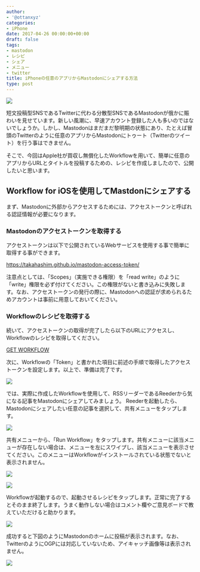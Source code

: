 ```yaml
---
author:
- '@ottanxyz'
categories:
- iPhone
date: 2017-04-26 00:00:00+00:00
draft: false
tags:
- mastodon
- レシピ
- シェア
- メニュー
- twitter
title: iPhoneの任意のアプリからMastodonにシェアする方法
type: post
---
```


![](170426-59004f17ee1e9.jpg)

短文投稿型SNSであるTwitterに代わる分散型SNSであるMastodonが俄かに賑わいを見せています。新しい風潮に、早速アカウント登録した人も多いのではないでしょうか。しかし、Mastodonはまだまだ黎明期の状態にあり、たとえば冒頭のTwitterのように任意のアプリからMastodonにトゥート（Twitterのツイート）を行う事はできません。

そこで、今回はApple社が買収し無償化したWorkflowを用いて、簡単に任意のアプリからURLとタイトルを投稿するための、レシピを作成しましたので、公開したいと思います。

## Workflow for iOSを使用してMastdonにシェアする

まず、Mastodonに外部からアクセスするためには、アクセストークンと呼ばれる認証情報が必要になります。

### Mastodonのアクセストークンを取得する

アクセストークンは以下で公開されているWebサービスを使用する事で簡単に取得する事ができます。

<https://takahashim.github.io/mastodon-access-token/>

注意点としては、「Scopes」（実施できる権限）を「read write」のように「write」権限を必ず付けてください。この権限がないと書き込みに失敗します。なお、アクセストークンの発行の際に、Mastodonへの認証が求められるためアカウントは事前に用意しておいてください。

### Workflowのレシピを取得する

続いて、アクセストークンの取得が完了したら以下のURLにアクセスし、Workflowのレシピを取得してください。

[GET WORKFLOW](https://workflow.is/workflows/508757092fd44397a95232f097bfe40b)

次に、Workflowの「Token」と書かれた項目に前述の手順で取得したアクセストークンを設定します。以上で、準備は完了です。

![](170426-59004f95a7769.png)

では、実際に作成したWorkflowを使用して、RSSリーダーであるReederから気になる記事をMastodonにシェアしてみましょう。
Reederを起動したら、Mastodonにシェアしたい任意の記事を選択して、共有メニューをタップします。

![](170426-59004fa6d6644.png)

共有メニューから、「Run Workflow」をタップします。共有メニューに該当メニューが存在しない場合は、メニューを左にスワイプし、該当メニューを表示させてください。このメニューはWorkflowがインストールされている状態でないと表示されません。

![](170426-59004fbfd501b.png)

![](170426-59004fc6e17a7.png)

Workflowが起動するので、起動させるレシピをタップします。正常に完了するとそのまま終了します。うまく動作しない場合はコメント欄やご意見ボードで教えていただけると助かります。

![](170426-59004fdf27848.png)

成功すると下図のようにMastodonのホームに投稿が表示されます。なお、TwitterのようにOGPには対応していないため、アイキャッチ画像等は表示されません。

![](170426-59005000c8c1d.png)
